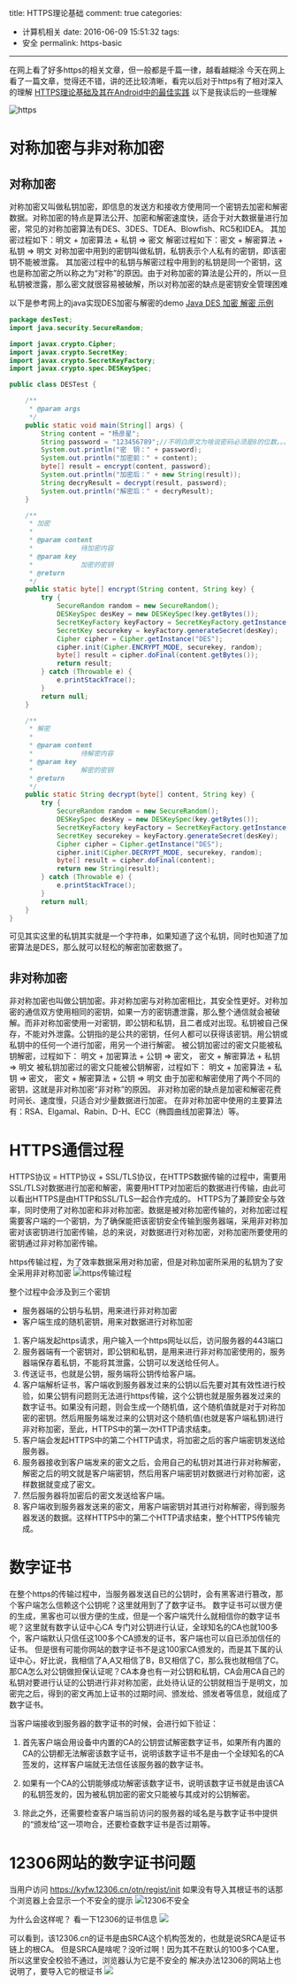 title: HTTPS理论基础
comment: true
categories:
  - 计算机相关
date: 2016-06-09 15:51:32
tags: 
  - 安全
permalink: https-basic 

---

在网上看了好多https的相关文章，但一般都是千篇一律，越看越糊涂
今天在网上看了一篇文章，觉得还不错，讲的还比较清晰，看完以后对于https有了相对深入的理解
[HTTPS理论基础及其在Android中的最佳实践](http://blog.csdn.net/iispring/article/details/51615631)
以下是我读后的一些理解
<!-- more -->

![https](/image/https.jpg)

# 对称加密与非对称加密

## 对称加密

对称加密又叫做私钥加密，即信息的发送方和接收方使用同一个密钥去加密和解密数据。对称加密的特点是算法公开、加密和解密速度快，适合于对大数据量进行加密，常见的对称加密算法有DES、3DES、TDEA、Blowfish、RC5和IDEA。
其加密过程如下：明文 + 加密算法 + 私钥 => 密文 
解密过程如下：密文 + 解密算法 + 私钥 => 明文 
对称加密中用到的密钥叫做私钥，私钥表示个人私有的密钥，即该密钥不能被泄露。 
其加密过程中的私钥与解密过程中用到的私钥是同一个密钥，这也是称加密之所以称之为“对称”的原因。由于对称加密的算法是公开的，所以一旦私钥被泄露，那么密文就很容易被破解，所以对称加密的缺点是密钥安全管理困难 

以下是参考网上的java实现DES加密与解密的demo
[Java DES 加密 解密 示例](http://blog.csdn.net/techzero/article/details/17282637)
``` java
package desTest;
import java.security.SecureRandom;

import javax.crypto.Cipher;
import javax.crypto.SecretKey;
import javax.crypto.SecretKeyFactory;
import javax.crypto.spec.DESKeySpec;

public class DESTest {

    /**
     * @param args
     */
    public static void main(String[] args) {
        String content = "杨彦星";
        String password = "123456789";//不明白原文为啥说密码必须是8的位数。。。
        System.out.println("密　钥：" + password);
        System.out.println("加密前：" + content);
        byte[] result = encrypt(content, password);
        System.out.println("加密后：" + new String(result));
        String decryResult = decrypt(result, password);
        System.out.println("解密后：" + decryResult);
    }

    /**
     * 加密
     * 
     * @param content
     *            待加密内容
     * @param key
     *            加密的密钥
     * @return
     */
    public static byte[] encrypt(String content, String key) {
        try {
            SecureRandom random = new SecureRandom();
            DESKeySpec desKey = new DESKeySpec(key.getBytes());
            SecretKeyFactory keyFactory = SecretKeyFactory.getInstance("DES");
            SecretKey securekey = keyFactory.generateSecret(desKey);
            Cipher cipher = Cipher.getInstance("DES");
            cipher.init(Cipher.ENCRYPT_MODE, securekey, random);
            byte[] result = cipher.doFinal(content.getBytes());
            return result;
        } catch (Throwable e) {
            e.printStackTrace();
        }
        return null;
    }

    /**
     * 解密
     * 
     * @param content
     *            待解密内容
     * @param key
     *            解密的密钥
     * @return
     */
    public static String decrypt(byte[] content, String key) {
        try {
            SecureRandom random = new SecureRandom();
            DESKeySpec desKey = new DESKeySpec(key.getBytes());
            SecretKeyFactory keyFactory = SecretKeyFactory.getInstance("DES");
            SecretKey securekey = keyFactory.generateSecret(desKey);
            Cipher cipher = Cipher.getInstance("DES");
            cipher.init(Cipher.DECRYPT_MODE, securekey, random);
            byte[] result = cipher.doFinal(content);
            return new String(result);
        } catch (Throwable e) {
            e.printStackTrace();
        }
        return null;
    }
}

```

可见其实这里的私钥其实就是一个字符串，如果知道了这个私钥，同时也知道了加密算法是DES，那么就可以轻松的解密加密数据了。

## 非对称加密

非对称加密也叫做公钥加密。非对称加密与对称加密相比，其安全性更好。对称加密的通信双方使用相同的密钥，如果一方的密钥遭泄露，那么整个通信就会被破解。而非对称加密使用一对密钥，即公钥和私钥，且二者成对出现。私钥被自己保存，不能对外泄露。公钥指的是公共的密钥，任何人都可以获得该密钥。用公钥或私钥中的任何一个进行加密，用另一个进行解密。 
被公钥加密过的密文只能被私钥解密，过程如下： 
明文 + 加密算法 + 公钥 => 密文， 密文 + 解密算法 + 私钥 => 明文 
被私钥加密过的密文只能被公钥解密，过程如下： 
明文 + 加密算法 + 私钥 => 密文， 密文 + 解密算法 + 公钥 => 明文 
由于加密和解密使用了两个不同的密钥，这就是非对称加密“非对称”的原因。 
非对称加密的缺点是加密和解密花费时间长、速度慢，只适合对少量数据进行加密。 
在非对称加密中使用的主要算法有：RSA、Elgamal、Rabin、D-H、ECC（椭圆曲线加密算法）等。

# HTTPS通信过程

HTTPS协议 = HTTP协议 + SSL/TLS协议，在HTTPS数据传输的过程中，需要用SSL/TLS对数据进行加密和解密，需要用HTTP对加密后的数据进行传输，由此可以看出HTTPS是由HTTP和SSL/TLS一起合作完成的。
HTTPS为了兼顾安全与效率，同时使用了对称加密和非对称加密。数据是被对称加密传输的，对称加密过程需要客户端的一个密钥，为了确保能把该密钥安全传输到服务器端，采用非对称加密对该密钥进行加密传输，总的来说，对数据进行对称加密，对称加密所要使用的密钥通过非对称加密传输。

https传输过程，为了效率数据采用对称加密，但是对称加密所采用的私钥为了安全采用非对称加密
![https传输过程](http://img.blog.csdn.net/20160608220337692)

整个过程中会涉及到三个密钥
* 服务器端的公钥与私钥，用来进行非对称加密
* 客户端生成的随机密钥，用来对数据进行对称加密

1. 客户端发起https请求，用户输入一个https网址以后，访问服务器的443端口
2. 服务器端有一个密钥对，即公钥和私钥，是用来进行非对称加密使用的，服务器端保存着私钥，不能将其泄露，公钥可以发送给任何人。
3. 传送证书，也就是公钥，服务端将公钥传给客户端。
4. 客户端解析证书，客户端收到服务器发过来的公钥以后先要对其有效性进行校验，如果公钥有问题则无法进行https传输，这个公钥也就是服务器发过来的数字证书。如果没有问题，则会生成一个随机值，这个随机值就是对于对称加密的密钥。然后用服务端发过来的公钥对这个随机值(也就是客户端私钥)进行非对称加密，至此，HTTPS中的第一次HTTP请求结束。
5. 客户端会发起HTTPS中的第二个HTTP请求，将加密之后的客户端密钥发送给服务器。
6. 服务器接收到客户端发来的密文之后，会用自己的私钥对其进行非对称解密，解密之后的明文就是客户端密钥，然后用客户端密钥对数据进行对称加密，这样数据就变成了密文。
7. 然后服务器将加密后的密文发送给客户端。
8. 客户端收到服务器发送来的密文，用客户端密钥对其进行对称解密，得到服务器发送的数据。这样HTTPS中的第二个HTTP请求结束，整个HTTPS传输完成。


# 数字证书

在整个https的传输过程中，当服务器发送自已的公钥时，会有黑客进行篡改，那个客户端怎么信赖这个公钥呢？这里就用到了了数字证书。
数字证书可以很方便的生成，黑客也可以很方便的生成，但是一个客户端凭什么就相信你的数字证书呢？这里就有数字认证中心CA 专门对公钥进行认证，全球知名的CA也就100多个，客户端默认只信任这100多个CA颁发的证书，客户端也可以自已添加信任的证书。
但是很有可能你网站的数字证书不是这100家CA颁发的，而是其下属的认证中心，好比说，我相信了A,A又相信了B，B又相信了C，那么我也就相信了C。那CA怎么对公钥做担保认证呢？CA本身也有一对公钥和私钥，CA会用CA自己的私钥对要进行认证的公钥进行非对称加密，此处待认证的公钥就相当于是明文，加密完之后，得到的密文再加上证书的过期时间、颁发给、颁发者等信息，就组成了数字证书。

当客户端接收到服务器的数字证书的时候，会进行如下验证：

1. 首先客户端会用设备中内置的CA的公钥尝试解密数字证书，如果所有内置的CA的公钥都无法解密该数字证书，说明该数字证书不是由一个全球知名的CA签发的，这样客户端就无法信任该服务器的数字证书。

2. 如果有一个CA的公钥能够成功解密该数字证书，说明该数字证书就是由该CA的私钥签发的，因为被私钥加密的密文只能被与其成对的公钥解密。

3. 除此之外，还需要检查客户端当前访问的服务器的域名是与数字证书中提供的“颁发给”这一项吻合，还要检查数字证书是否过期等。

# 12306网站的数字证书问题

当用户访问 https://kyfw.12306.cn/otn/regist/init 如果没有导入其根证书的话那个浏览器上会显示一个不安全的提示
![12306不安全](/image/12306notsafe.png)

为什么会这样呢？
看一下12306的证书信息
![](http://img.blog.csdn.net/20160608223638227)

可以看到，该12306.cn的证书是由SRCA这个机构签发的，也就是说SRCA是证书链上的根CA。
但是SRCA是啥呢？没听过啊！因为其不在默认的100多个CA里，所以这里安全校验不通过，浏览器认为它是不安全的
解决办法12306的网站上也说明了，要导入它的根证书
![](/image/import12306.png)




